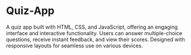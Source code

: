 # Quiz-App
A quiz app built with HTML, CSS, and JavaScript, offering an engaging interface and interactive functionality. Users can answer multiple-choice questions, receive instant feedback, and view their scores. Designed with responsive layouts for seamless use on various devices.
